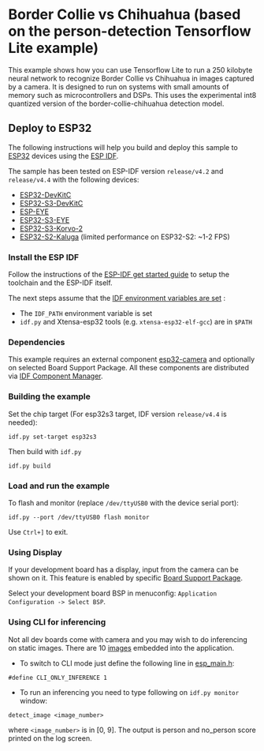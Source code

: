 # Border Collie vs Chihuahua (based on the person-detection Tensorflow Lite example)

This example shows how you can use Tensorflow Lite to run a 250 kilobyte neural
network to recognize Border Collie vs Chihuahua in images captured by a camera.  It is designed to
run on systems with small amounts of memory such as microcontrollers and DSPs.
This uses the experimental int8 quantized version of the border-collie-chihuahua detection model. 

## Deploy to ESP32

The following instructions will help you build and deploy this sample
to [ESP32](https://www.espressif.com/en/products/hardware/esp32/overview)
devices using the [ESP IDF](https://github.com/espressif/esp-idf).

The sample has been tested on ESP-IDF version `release/v4.2` and `release/v4.4` with the following devices:
- [ESP32-DevKitC](http://esp-idf.readthedocs.io/en/latest/get-started/get-started-devkitc.html)
- [ESP32-S3-DevKitC](https://docs.espressif.com/projects/esp-idf/en/latest/esp32s3/hw-reference/esp32s3/user-guide-devkitc-1.html)
- [ESP-EYE](https://github.com/espressif/esp-who/blob/master/docs/en/get-started/ESP-EYE_Getting_Started_Guide.md)
- [ESP32-S3-EYE](https://github.com/espressif/esp-bsp/tree/master/bsp/esp32_s3_eye)
- [ESP32-S3-Korvo-2](https://github.com/espressif/esp-bsp/tree/master/bsp/esp32_s3_korvo_2)
- [ESP32-S2-Kaluga](https://github.com/espressif/esp-bsp/tree/master/bsp/esp32_s2_kaluga_kit) (limited performance on ESP32-S2: ~1-2 FPS)

### Install the ESP IDF

Follow the instructions of the
[ESP-IDF get started guide](https://docs.espressif.com/projects/esp-idf/en/latest/get-started/index.html)
to setup the toolchain and the ESP-IDF itself.

The next steps assume that the
[IDF environment variables are set](https://docs.espressif.com/projects/esp-idf/en/latest/get-started/index.html#step-4-set-up-the-environment-variables) :

 * The `IDF_PATH` environment variable is set
 * `idf.py` and Xtensa-esp32 tools (e.g. `xtensa-esp32-elf-gcc`) are in `$PATH`

### Dependencies

This example requires an external component [esp32-camera](https://components.espressif.com/components/espressif/esp32-camera) and optionally on selected Board Support Package. All these components are distributed via [IDF Component Manager](https://docs.espressif.com/projects/esp-idf/en/latest/esp32/api-guides/tools/idf-component-manager.html).

### Building the example

Set the chip target (For esp32s3 target, IDF version `release/v4.4` is needed):

```
idf.py set-target esp32s3
```

Then build with `idf.py`
```
idf.py build
```

### Load and run the example

To flash and monitor (replace `/dev/ttyUSB0` with the device serial port):
```
idf.py --port /dev/ttyUSB0 flash monitor
```

Use `Ctrl+]` to exit.

### Using Display

If your development board has a display, input from the camera can be shown on it.
This feature is enabled by specific [Board Support Package](https://github.com/espressif/esp-bsp).

Select your development board BSP in menuconfig: `Application Configuration -> Select BSP`.

### Using CLI for inferencing

Not all dev boards come with camera and you may wish to do inferencing on static images.
There are 10 [images](static_images/sample_images/README.md) embedded into the application.

  * To switch to CLI mode just define the following line in [esp_main.h](main/esp_main.h):

  ```
  #define CLI_ONLY_INFERENCE 1
  ```

  * To run an inferencing you need to type following on `idf.py monitor` window:

```
detect_image <image_number>
```
where `<image_number>` is in [0, 9]. 
The output is person and no_person score printed on the log screen.
